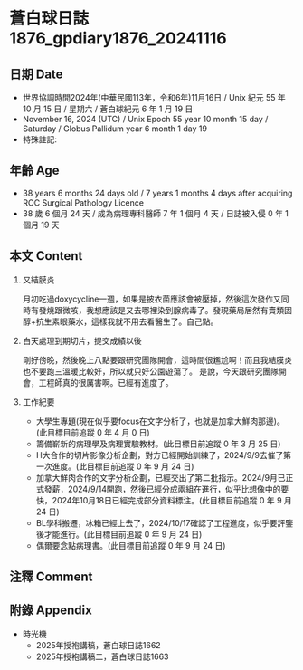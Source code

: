 [_metadata_:encoding]: - "utf-8"
[_metadata_:language]: - "zh-Hant-TW"
[_metadata_:fileformat]: - "markdown"
[_metadata_:MIME_type]: - "text/plain"
[_metadata_:markdown_version]: - "commonmark version 0.30"
[_metadata_:markdown_spec]: - "https://spec.commonmark.org/0.30/"

# 蒼白球日誌1876_gpdiary1876_20241116 #

## 日期 Date ##

* 世界協調時間2024年(中華民國113年，令和6年)11月16日 / Unix 紀元 55 年 10 月 15 日 / 星期六 / 蒼白球紀元 6 年 1 月 19 日
* November 16, 2024 (UTC) / Unix Epoch 55 year 10 month 15 day / Saturday / Globus Pallidum year 6 month 1 day 19
* 特殊註記:

## 年齡 Age ##

* 38 years 6 months 24 days old / 7 years 1 months 4 days after acquiring ROC Surgical Pathology Licence
* 38 歲 6 個月 24 天 / 成為病理專科醫師 7 年 1 個月 4 天 / 日誌被入侵 0 年 1 個月 19 天

## 本文 Content ##

1. 又結膜炎

    月初吃過doxycycline一週，如果是披衣菌應該會被壓掉，然後這次發作又同時有發燒跟微咳，我想應該是又去哪裡染到腺病毒了。發現藥局居然有賣類固醇+抗生素眼藥水，這樣我就不用去看醫生了。自己點。

2. 白天處理到期切片，提交成績以後

    剛好傍晚，然後晚上八點要跟研究團隊開會，這時間很尷尬啊！而且我結膜炎也不要跑三溫暖比較好，所以就只好公園遊蕩了。
    是說，今天跟研究團隊開會，工程師真的很厲害啊。已經有進度了。

3. 工作紀要

    - 大學生專題(現在似乎要focus在文字分析了，也就是加拿大鮮肉那邊)。(此目標目前追蹤 0 年 4 月 0 日)
    - 籌備嶄新的病理學及病理實驗教材。(此目標目前追蹤 0 年 3 月 25 日)
    - H大合作的切片影像分析企劃，對方已經開始訓練了，2024/9/9去催了第一次進度。(此目標目前追蹤 0 年 9 月 24 日)
    - 加拿大鮮肉合作的文字分析企劃，已經交出了第二批指示。2024/9月已正式發薪，2024/9/14開跑，然後已經分成兩組在進行，似乎比想像中的要快，2024年10月18日已經完成部分資料標注。(此目標目前追蹤 0 年 9 月 24 日)
    - BL學科搬遷，冰箱已經上去了，2024/10/17確認了工程進度，似乎要評鑒後才能進行。(此目標目前追蹤 0 年 9 月 24 日)
    - 偶爾要念點病理書。(此目標目前追蹤 0 年 9 月 24 日)

## 注釋 Comment ##


## 附錄 Appendix ##

* 時光機
    - 2025年授袍講稿，蒼白球日誌1662
    - 2025年授袍講稿二，蒼白球日誌1663
